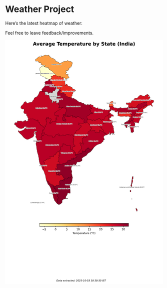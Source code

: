 # Weather Project

Here’s the latest heatmap of weather:

Feel free to leave feedback/improvements.

![India Heatmap](docs/assets/india_heatmap.png?v=DF5884)
